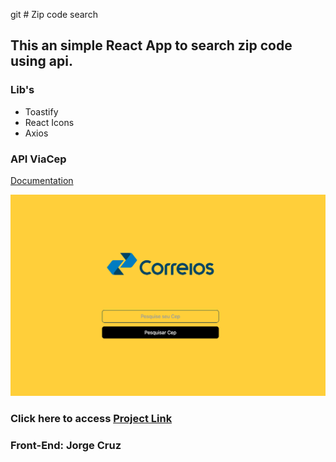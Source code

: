 git # Zip code search

## This an simple React App to search zip code using api.

### Lib's
- Toastify
- React Icons
- Axios

### API ViaCep
<a href="https://viacep.com.br">Documentation</a>

<img src="./src/img/screen.png">

### Click here to access <a href="https://search-zip.netlify.app/"> Project Link</a>

### Front-End: Jorge Cruz
